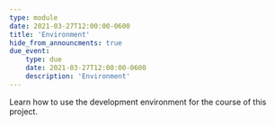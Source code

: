 ```yaml
---
type: module
date: 2021-03-27T12:00:00-0600
title: 'Environment'
hide_from_announcments: true
due_event:
    type: due
    date: 2021-03-27T12:00:00-0600
    description: 'Environment'
---
```

Learn how to use the development environment for the course of this project.